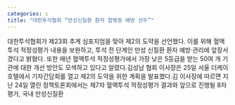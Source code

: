 ```yaml
---
categories: c
title: "대한투석협회 “만성신질환 환자 합병증 예방 선두”"
---
```

대한투석협회가 제23회 추계 심포지엄을 맞아 제2의 도약을 선언했다. 이를 위해 혈액투석 적정성평가 내용을 보완하고, 투석 전 단계인 만성 신질환 환자 예방·관리에 앞장서겠다고 밝혔다. 또한 매년 혈액투석 적정성평가에서 가장 낮은 5등급을 받는 50여 개 기관에 대한 개선 방안도 모색하고 있다고 알렸다.김성남 협회 이사장은 25일 서울 더케이호텔에서 기자간담회를 열고 제2의 도약을 위한 계획을 발표했다.김 이사장에 따르면 지난 24일 열린 정책토론회에서는 제7차 혈액투석 적정성평가 결과와 앞으로 진행될 8차 평가, 국내 만성신질환
